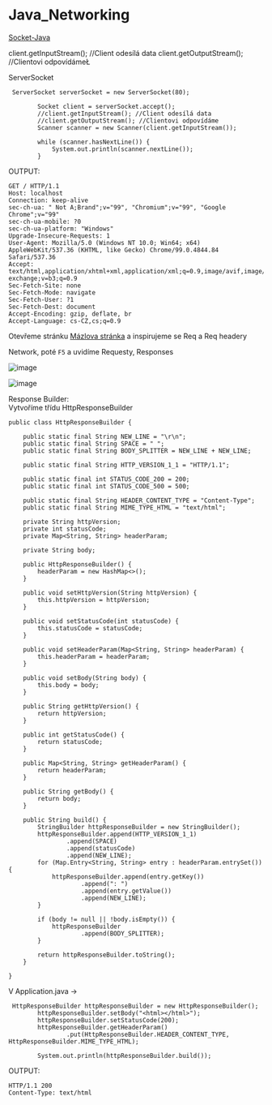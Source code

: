 # Java_Networking

<a href="https://www.javatpoint.com/socket-programming">Socket-Java</a>

client.getInputStream(); //Client odesílá data
client.getOutputStream(); //Clientovi odpovídámeŁ

ServerSocket

```
 ServerSocket serverSocket = new ServerSocket(80);

        Socket client = serverSocket.accept();
        //client.getInputStream(); //Client odesílá data
        //client.getOutputStream(); //Clientovi odpovídáme
        Scanner scanner = new Scanner(client.getInputStream());

        while (scanner.hasNextLine()) {
            System.out.println(scanner.nextLine());
        }
```
OUTPUT: 
```
GET / HTTP/1.1
Host: localhost
Connection: keep-alive
sec-ch-ua: " Not A;Brand";v="99", "Chromium";v="99", "Google Chrome";v="99"
sec-ch-ua-mobile: ?0
sec-ch-ua-platform: "Windows"
Upgrade-Insecure-Requests: 1
User-Agent: Mozilla/5.0 (Windows NT 10.0; Win64; x64) AppleWebKit/537.36 (KHTML, like Gecko) Chrome/99.0.4844.84 Safari/537.36
Accept: text/html,application/xhtml+xml,application/xml;q=0.9,image/avif,image/webp,image/apng,*/*;q=0.8,application/signed-exchange;v=b3;q=0.9
Sec-Fetch-Site: none
Sec-Fetch-Mode: navigate
Sec-Fetch-User: ?1
Sec-Fetch-Dest: document
Accept-Encoding: gzip, deflate, br
Accept-Language: cs-CZ,cs;q=0.9

```

Otevřeme stránku <a href="https://linux4space.org/">Mázlova stránka</a> a inspirujeme se Req a Req headery

Network, poté ```F5``` a uvidíme Requesty, Responses

![image](https://user-images.githubusercontent.com/90755554/161961243-2f137c45-4895-41f0-a76c-c02b65c061fb.png)

![image](https://user-images.githubusercontent.com/90755554/161962047-0f0dc334-f95f-4acd-981e-e9b4448c2963.png)



Response Builder:  
Vytvoříme třídu HttpResponseBuilder

```
public class HttpResponseBuilder {

    public static final String NEW_LINE = "\r\n";
    public static final String SPACE = " ";
    public static final String BODY_SPLITTER = NEW_LINE + NEW_LINE;

    public static final String HTTP_VERSION_1_1 = "HTTP/1.1";

    public static final int STATUS_CODE_200 = 200;
    public static final int STATUS_CODE_500 = 500;

    public static final String HEADER_CONTENT_TYPE = "Content-Type";
    public static final String MIME_TYPE_HTML = "text/html";

    private String httpVersion;
    private int statusCode;
    private Map<String, String> headerParam;

    private String body;

    public HttpResponseBuilder() {
        headerParam = new HashMap<>();
    }

    public void setHttpVersion(String httpVersion) {
        this.httpVersion = httpVersion;
    }

    public void setStatusCode(int statusCode) {
        this.statusCode = statusCode;
    }

    public void setHeaderParam(Map<String, String> headerParam) {
        this.headerParam = headerParam;
    }

    public void setBody(String body) {
        this.body = body;
    }

    public String getHttpVersion() {
        return httpVersion;
    }

    public int getStatusCode() {
        return statusCode;
    }

    public Map<String, String> getHeaderParam() {
        return headerParam;
    }

    public String getBody() {
        return body;
    }

    public String build() {
        StringBuilder httpResponseBuilder = new StringBuilder();
        httpResponseBuilder.append(HTTP_VERSION_1_1)
                .append(SPACE)
                .append(statusCode)
                .append(NEW_LINE);
        for (Map.Entry<String, String> entry : headerParam.entrySet()) {
            httpResponseBuilder.append(entry.getKey())
                    .append(": ")
                    .append(entry.getValue())
                    .append(NEW_LINE);
        }

        if (body != null || !body.isEmpty()) {
            httpResponseBuilder
                    .append(BODY_SPLITTER);
        }

        return httpResponseBuilder.toString();
    }

}
```

V Application.java -> 

```
 HttpResponseBuilder httpResponseBuilder = new HttpResponseBuilder();
        httpResponseBuilder.setBody("<html></html>");
        httpResponseBuilder.setStatusCode(200);
        httpResponseBuilder.getHeaderParam()
                .put(HttpResponseBuilder.HEADER_CONTENT_TYPE, HttpResponseBuilder.MIME_TYPE_HTML);

        System.out.println(httpResponseBuilder.build());
```

OUTPUT:

```
HTTP/1.1 200
Content-Type: text/html
```


